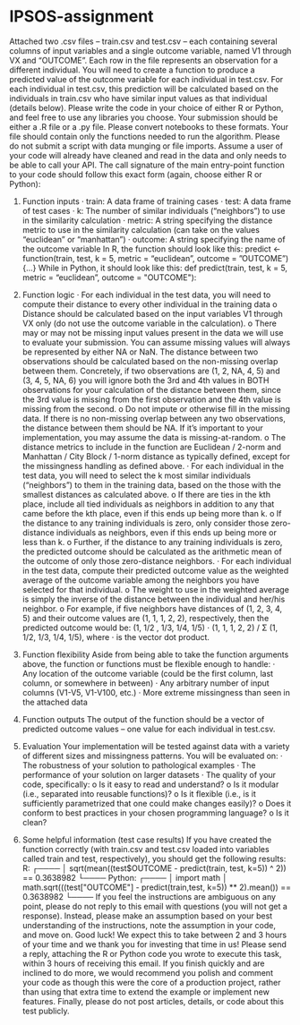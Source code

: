 # IPSOS-assignment

Attached two .csv files – train.csv and test.csv – each containing several columns of input
variables and a single outcome variable, named V1 through VX and “OUTCOME”. Each row in the file
represents an observation for a different individual. You will need to create a function to produce a
predicted value of the outcome variable for each individual in test.csv. For each individual in test.csv,
this prediction will be calculated based on the individuals in train.csv who have similar input values as
that individual (details below). Please write the code in your choice of either R or Python, and feel free
to use any libraries you choose. Your submission should be either a .R file or a .py file. Please convert
notebooks to these formats. Your file should contain only the functions needed to run the algorithm.
Please do not submit a script with data munging or file imports. Assume a user of your code will already
have cleaned and read in the data and only needs to be able to call your API. The call signature of the
main entry-point function to your code should follow this exact form (again, choose either R or Python):

1. Function inputs
· train: A data frame of training cases
· test: A data frame of test cases
· k: The number of similar individuals (“neighbors”) to use in the similarity calculation
· metric: A string specifying the distance metric to use in the similarity calculation (can take on
the values “euclidean” or “manhattan”)
· outcome: A string specifying the name of the outcome variable
In R, the function should look like this:
predict <- function(train, test, k = 5, metric = “euclidean”, outcome = ”OUTCOME”) {…}
While in Python, it should look like this:
def predict(train, test, k = 5, metric = “euclidean”, outcome = "OUTCOME"):

3. Function logic
· For each individual in the test data, you will need to compute their distance to every other
individual in the training data
o Distance should be calculated based on the input variables V1 through VX only (do not
use the outcome variable in the calculation).
o There may or may not be missing input values present in the data we will use to evaluate
your submission. You can assume missing values will always be represented by either
NA or NaN. The distance between two observations should be calculated based on the
non-missing overlap between them. Concretely, if two observations are (1, 2, NA, 4, 5)
and (3, 4, 5, NA, 6) you will ignore both the 3rd and 4th values in BOTH observations for
your calculation of the distance between them, since the 3rd value is missing from the
first observation and the 4th value is missing from the second.
o Do not impute or otherwise fill in the missing data. If there is no non-missing overlap
between any two observations, the distance between them should be NA. If it’s
important to your implementation, you may assume the data is missing-at-random.
o The distance metrics to include in the function are Euclidean / 2-norm and Manhattan /
City Block / 1-norm distance as typically defined, except for the missingness handling as
defined above.
· For each individual in the test data, you will need to select the k most similar individuals
(“neighbors”) to them in the training data, based on the those with the smallest distances as
calculated above.
o If there are ties in the kth place, include all tied individuals as neighbors in addition to any
that came before the kth place, even if this ends up being more than k.
o If the distance to any training individuals is zero, only consider those zero-distance
individuals as neighbors, even if this ends up being more or less than k.
o Further, if the distance to any training individuals is zero, the predicted outcome should
be calculated as the arithmetic mean of the outcome of only those zero-distance
neighbors.
· For each individual in the test data, compute their predicted outcome value as the weighted
average of the outcome variable among the neighbors you have selected for that individual.
o The weight to use in the weighted average is simply the inverse of the distance between
the individual and her/his neighbor.
o For example, if five neighbors have distances of (1, 2, 3, 4, 5) and their outcome values
are (1, 1, 1, 2, 2), respectively, then the predicted outcome would be:
(1, 1/2 , 1/3, 1/4, 1/5) ⋅ (1, 1, 1, 2, 2) / Σ (1, 1/2, 1/3, 1/4, 1/5),
where ⋅ is the vector dot product.
4. Function flexibility
Aside from being able to take the function arguments above, the function or functions must be flexible
enough to handle:
· Any location of the outcome variable (could be the first column, last column, or somewhere in
between)
· Any arbitrary number of input columns (V1-V5, V1-V100, etc.)
· More extreme missingness than seen in the attached data
5. Function outputs
The output of the function should be a vector of predicted outcome values – one value for each
individual in test.csv.
6. Evaluation
Your implementation will be tested against data with a variety of different sizes and missingness
patterns. You will be evaluated on:
· The robustness of your solution to pathological examples
· The performance of your solution on larger datasets
· The quality of your code, specifically:
o Is it easy to read and understand?
o Is it modular (i.e., separated into reusable functions)?
o Is it flexible (i.e., is it sufficiently parametrized that one could make changes easily)?
o Does it conform to best practices in your chosen programming language?
o Is it clean?
7. Some helpful information (test case results)
If you have created the function correctly (with train.csv and test.csv loaded into variables called train
and test, respectively), you should get the following results:
R:
┌────
│ sqrt(mean((test$OUTCOME - predict(train, test, k=5)) ^ 2)) == 0.3638982
└────
Python:
┌────
│ import math
│ math.sqrt(((test["OUTCOME"] - predict(train,test, k=5)) ** 2).mean()) == 0.3638982
└────
If you feel the instructions are ambiguous on any point, please do not reply to this email with
questions (you will not get a response). Instead, please make an assumption based on your best
understanding of the instructions, note the assumption in your code, and move on.
Good luck! We expect this to take between 2 and 3 hours of your time and we thank you for investing
that time in us! Please send a reply, attaching the R or Python code you wrote to execute this
task, within 3 hours of receiving this email. If you finish quickly and are inclined to do more, we would
recommend you polish and comment your code as though this were the core of a production project,
rather than using that extra time to extend the example or implement new features.
Finally, please do not post articles, details, or code about this test publicly.
